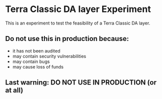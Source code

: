 # Terra Classic DA layer Experiment

This is an experiment to test the feasibility of a Terra Classic DA layer.

## Do not use this in production because:
- it has not been audited
- may contain security vulnerabilities
- may contain bugs
- may cause loss of funds

## Last warning: DO NOT USE IN PRODUCTION (or at all)



